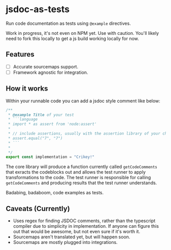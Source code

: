 # jsdoc-as-tests

Run code documentation as tests using `@example` directives.

Work in progress, it's not even on NPM yet. Use with caution.
You'll likely need to fork this locally to get a js build working locally for now.

## Features

- [ ] Accurate sourcemaps support.
- [ ] Framework agnostic for integration.

## How it works

Within your runnable code you can add a jsdoc style comment like below:

```ts
/**
 * @example Title of your test
 * ```language 
 * import * as assert from 'node:assert'
 *
 * // include assertions, usually with the assertion library of your choice.
 * assert.equal("7", "7")
 * ```
 *
 */
export const implementation = "Crikey!"
```

The core library will produce a function currently called `getCodeComments` that exracts the codeblocks out and allows the test runner to apply transformations to the code.
The test runner is responsible for calling `getCodeComments` and producing results that the test runner understands.

Badabing, badaboom, code examples as tests.

## Caveats (Currently)

- Uses regex for finding JSDOC comments, rather than the typescript compiler due to simplicity in implementation. If anyone can figure this out that would be awesome, but not even sure if it's worth it.
- Sourcemaps aren't translated yet, but will happen soon.
- Sourcemaps are mostly plugged into integrations.
